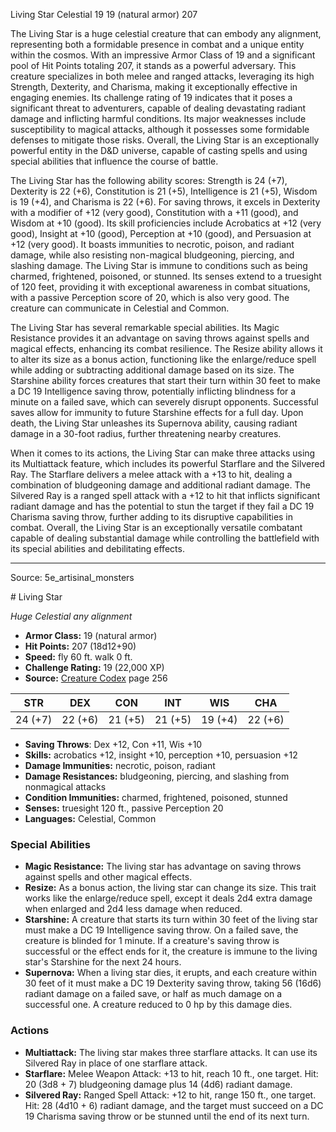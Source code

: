 <MonsterName/>Living Star</MonsterName>
<CreatureType/>Celestial</CreatureType>
<CR/>19</CR>
<AC/>19 (natural armor)</AC>
<HP/>207</HP>
<summary>The Living Star is a huge celestial creature that can embody any alignment, representing both a formidable presence in combat and a unique entity within the cosmos. With an impressive Armor Class of 19 and a significant pool of Hit Points totaling 207, it stands as a powerful adversary. This creature specializes in both melee and ranged attacks, leveraging its high Strength, Dexterity, and Charisma, making it exceptionally effective in engaging enemies. Its challenge rating of 19 indicates that it poses a significant threat to adventurers, capable of dealing devastating radiant damage and inflicting harmful conditions. Its major weaknesses include susceptibility to magical attacks, although it possesses some formidable defenses to mitigate those risks. Overall, the Living Star is an exceptionally powerful entity in the D&D universe, capable of casting spells and using special abilities that influence the course of battle.</summary>

<detail>

The Living Star has the following ability scores: Strength is 24 (+7), Dexterity is 22 (+6), Constitution is 21 (+5), Intelligence is 21 (+5), Wisdom is 19 (+4), and Charisma is 22 (+6). For saving throws, it excels in Dexterity with a modifier of +12 (very good), Constitution with a +11 (good), and Wisdom at +10 (good). Its skill proficiencies include Acrobatics at +12 (very good), Insight at +10 (good), Perception at +10 (good), and Persuasion at +12 (very good). It boasts immunities to necrotic, poison, and radiant damage, while also resisting non-magical bludgeoning, piercing, and slashing damage. The Living Star is immune to conditions such as being charmed, frightened, poisoned, or stunned. Its senses extend to a truesight of 120 feet, providing it with exceptional awareness in combat situations, with a passive Perception score of 20, which is also very good. The creature can communicate in Celestial and Common.

The Living Star has several remarkable special abilities. Its Magic Resistance provides it an advantage on saving throws against spells and magical effects, enhancing its combat resilience. The Resize ability allows it to alter its size as a bonus action, functioning like the enlarge/reduce spell while adding or subtracting additional damage based on its size. The Starshine ability forces creatures that start their turn within 30 feet to make a DC 19 Intelligence saving throw, potentially inflicting blindness for a minute on a failed save, which can severely disrupt opponents. Successful saves allow for immunity to future Starshine effects for a full day. Upon death, the Living Star unleashes its Supernova ability, causing radiant damage in a 30-foot radius, further threatening nearby creatures.

When it comes to its actions, the Living Star can make three attacks using its Multiattack feature, which includes its powerful Starflare and the Silvered Ray. The Starflare delivers a melee attack with a +13 to hit, dealing a combination of bludgeoning damage and additional radiant damage. The Silvered Ray is a ranged spell attack with a +12 to hit that inflicts significant radiant damage and has the potential to stun the target if they fail a DC 19 Charisma saving throw, further adding to its disruptive capabilities in combat. Overall, the Living Star is an exceptionally versatile combatant capable of dealing substantial damage while controlling the battlefield with its special abilities and debilitating effects.</detail>



---

Source: 5e_artisinal_monsters

<statblock>
# Living Star

*Huge* *Celestial* *any alignment*

- **Armor Class:** 19 (natural armor)
- **Hit Points:** 207 (18d12+90)
- **Speed:** fly 60 ft. walk 0 ft.
- **Challenge Rating:** 19 (22,000 XP)
- **Source:** [Creature Codex](https://koboldpress.com/kpstore/product/creature-codex-for-5th-edition-dnd) page 256

| STR | DEX | CON | INT | WIS | CHA |
| --- | --- | --- | --- | --- | --- |
| 24 (+7) | 22 (+6) | 21 (+5) | 21 (+5) | 19 (+4) | 22 (+6) |

- **Saving Throws**: Dex +12, Con +11, Wis +10
- **Skills:** acrobatics +12, insight +10, perception +10, persuasion +12
- **Damage Immunities:** necrotic, poison, radiant
- **Damage Resistances:** bludgeoning, piercing, and slashing from nonmagical attacks
- **Condition Immunities:** charmed, frightened, poisoned, stunned
- **Senses:** truesight 120 ft., passive Perception 20
- **Languages:** Celestial, Common

### Special Abilities

- **Magic Resistance:** The living star has advantage on saving throws against spells and other magical effects.
- **Resize:** As a bonus action, the living star can change its size. This trait works like the enlarge/reduce spell, except it deals 2d4 extra damage when enlarged and 2d4 less damage when reduced.
- **Starshine:** A creature that starts its turn within 30 feet of the living star must make a DC 19 Intelligence saving throw. On a failed save, the creature is blinded for 1 minute. If a creature's saving throw is successful or the effect ends for it, the creature is immune to the living star's Starshine for the next 24 hours.
- **Supernova:** When a living star dies, it erupts, and each creature within 30 feet of it must make a DC 19 Dexterity saving throw, taking 56 (16d6) radiant damage on a failed save, or half as much damage on a successful one. A creature reduced to 0 hp by this damage dies.

### Actions

- **Multiattack:** The living star makes three starflare attacks. It can use its Silvered Ray in place of one starflare attack.
- **Starflare:** Melee Weapon Attack: +13 to hit, reach 10 ft., one target. Hit: 20 (3d8 + 7) bludgeoning damage plus 14 (4d6) radiant damage.
- **Silvered Ray:** Ranged Spell Attack: +12 to hit, range 150 ft., one target. Hit: 28 (4d10 + 6) radiant damage, and the target must succeed on a DC 19 Charisma saving throw or be stunned until the end of its next turn.


</statblock>


